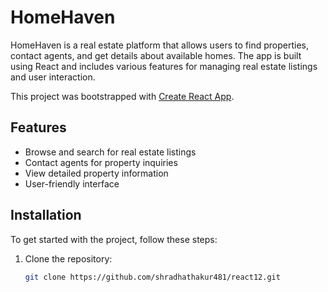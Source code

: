 # HomeHaven

HomeHaven is a real estate platform that allows users to find properties, contact agents, and get details about available homes. The app is built using React and includes various features for managing real estate listings and user interaction.

This project was bootstrapped with [Create React App](https://github.com/facebook/create-react-app).

## Features
- Browse and search for real estate listings
- Contact agents for property inquiries
- View detailed property information
- User-friendly interface

## Installation
To get started with the project, follow these steps:

1. Clone the repository:
   ```sh
   git clone https://github.com/shradhathakur481/react12.git
